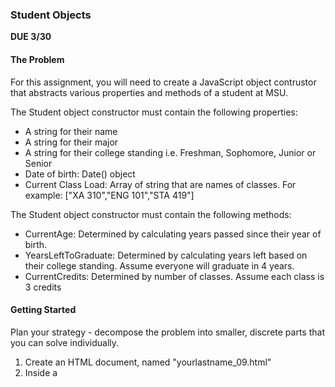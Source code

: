 ### Student Objects
**DUE 3/30**

#### The Problem
For this assignment, you will need to create a JavaScript object contrustor that abstracts various properties and methods of a student at MSU. 

The Student object constructor must contain the following properties:
-  A string for their name
-  A string for their major
-  A string for their college standing i.e. Freshman, Sophomore, Junior or Senior
-  Date of birth: Date() object
-  Current Class Load: Array of string that are names of classes. For example: ["XA 310","ENG 101","STA 419"]

The Student object constructor must contain the following methods:
- CurrentAge: Determined by calculating years passed since their year of birth.
- YearsLeftToGraduate: Determined by calculating years left based on their college standing. Assume everyone will graduate in 4 years.
- CurrentCredits: Determined by number of classes. Assume each class is 3 credits 



#### Getting Started
Plan your strategy - decompose the problem into smaller, discrete parts that you can solve individually.

1. Create an HTML document, named "yourlastname_09.html"
2. Inside a <script> tag, create a JavaScript program that does the following:
   - Create a Student _object constructor_ with properties and methods as described above
   - Create 10 MSU student by [instantiating](Documents/MoreObjects.md) with the Student object constructor. Feel free to make up all the properties in the constructor.
   - Add these 10 MSU student objects to an array
   - Loop through the array and print out the following:
      - Names of students who are 20 years or older
      - Names of students who have 3 years left to gradaute
      - Names of students who are enrolled in 9 credits or more
  
  
  
  

#### Submitting Your Work
You must submit a single HTML document containing your JavaScript code with proper comments that showcase your process - how you started to think of the problem, what steps you needed to take, what was important to focus on, etc..
